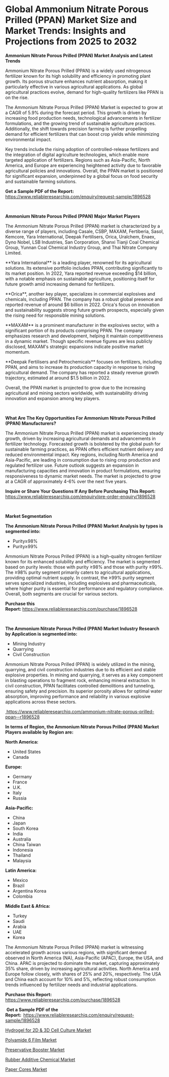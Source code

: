 <p><h1>Global Ammonium Nitrate Porous Prilled (PPAN) Market Size and Market Trends: Insights and Projections from 2025 to 2032</h1></p><p><strong>Ammonium Nitrate Porous Prilled (PPAN) Market Analysis and Latest Trends</strong></p>
<p><p>Ammonium Nitrate Porous Prilled (PPAN) is a widely used nitrogenous fertilizer known for its high solubility and efficiency in promoting plant growth. Its porous structure enhances nutrient absorption, making it particularly effective in various agricultural applications. As global agricultural practices evolve, demand for high-quality fertilizers like PPAN is on the rise.</p><p>The Ammonium Nitrate Porous Prilled (PPAN) Market is expected to grow at a CAGR of 5.9% during the forecast period. This growth is driven by increasing food production needs, technological advancements in fertilizer formulations, and the growing trend of sustainable agriculture practices. Additionally, the shift towards precision farming is further propelling demand for efficient fertilizers that can boost crop yields while minimizing environmental impact.</p><p>Key trends include the rising adoption of controlled-release fertilizers and the integration of digital agriculture technologies, which enable more targeted application of fertilizers. Regions such as Asia-Pacific, North America, and Europe are experiencing heightened activity due to favorable agricultural policies and innovations. Overall, the PPAN market is positioned for significant expansion, underpinned by a global focus on food security and sustainable farming solutions.</p></p>
<p><strong>Get a Sample PDF of the Report:&nbsp;</strong> <a href="https://www.reliableresearchiq.com/enquiry/request-sample/1896528?utm_campaign=2196&utm_medium=2&utm_source=Github&utm_content=ia&utm_term=04022025&utm_id=ammonium-nitrate-porous-prilled-ppan">https://www.reliableresearchiq.com/enquiry/request-sample/1896528</a></p>
<p>&nbsp;</p>
<p><strong>Ammonium Nitrate Porous Prilled (PPAN) Major Market Players</strong></p>
<p><p>The Ammonium Nitrate Porous Prilled (PPAN) market is characterized by a diverse range of players, including Casale, CSBP, MAXAM, Fertiberia, Sasol, Kemcore, Yara International, Deepak Fertilisers, Orica, Uralchem, Enaex, Dyno Nobel, LSB Industries, San Corporation, Shanxi Tianji Coal Chemical Group, Yunnan Coal Chemical Industry Group, and Thai Nitrate Company Limited. </p><p>**Yara International** is a leading player, renowned for its agricultural solutions. Its extensive portfolio includes PPAN, contributing significantly to its market position. In 2022, Yara reported revenue exceeding $14 billion, with a notable emphasis on sustainable agriculture, positioning itself for future growth amid increasing demand for fertilizers.</p><p>**Orica**, another key player, specializes in commercial explosives and chemicals, including PPAN. The company has a robust global presence and reported revenue of around $6 billion in 2022. Orica's focus on innovation and sustainability suggests strong future growth prospects, especially given the rising need for responsible mining solutions.</p><p>**MAXAM** is a prominent manufacturer in the explosives sector, with a significant portion of its products comprising PPAN. The company emphasizes research and development, helping it maintain competitiveness in a dynamic market. Though specific revenue figures are less publicly disclosed, MAXAM's strategic expansions indicate positive market momentum.</p><p>**Deepak Fertilisers and Petrochemicals** focuses on fertilizers, including PPAN, and aims to increase its production capacity in response to rising agricultural demand. The company has reported a steady revenue growth trajectory, estimated at around $1.5 billion in 2022.</p><p>Overall, the PPAN market is projected to grow due to the increasing agricultural and mining sectors worldwide, with sustainability driving innovation and expansion among key players.</p></p>
<p>&nbsp;</p>
<p><strong>What Are The Key Opportunities For Ammonium Nitrate Porous Prilled (PPAN) Manufacturers?</strong></p>
<p><p>The Ammonium Nitrate Porous Prilled (PPAN) market is experiencing steady growth, driven by increasing agricultural demands and advancements in fertilizer technology. Forecasted growth is bolstered by the global push for sustainable farming practices, as PPAN offers efficient nutrient delivery and reduced environmental impact. Key regions, including North America and Asia-Pacific, are leading in consumption due to rising crop production and regulated fertilizer use. Future outlook suggests an expansion in manufacturing capacities and innovation in product formulations, ensuring responsiveness to dynamic market needs. The market is projected to grow at a CAGR of approximately 4-6% over the next five years.</p></p>
<p><strong>Inquire or Share Your Questions If Any Before Purchasing This Report:</strong> <a href="https://www.reliableresearchiq.com/enquiry/pre-order-enquiry/1896528?utm_campaign=2196&utm_medium=2&utm_source=Github&utm_content=ia&utm_term=04022025&utm_id=ammonium-nitrate-porous-prilled-ppan">https://www.reliableresearchiq.com/enquiry/pre-order-enquiry/1896528</a></p>
<p>&nbsp;</p>
<p><strong>Market Segmentation</strong></p>
<p><strong>The Ammonium Nitrate Porous Prilled (PPAN) Market Analysis by types is segmented into:</strong></p>
<p><ul><li>Purity≥98%</li><li>Purity≥99%</li></ul></p>
<p><p>Ammonium Nitrate Porous Prilled (PPAN) is a high-quality nitrogen fertilizer known for its enhanced solubility and efficiency. The market is segmented based on purity levels: those with purity ≥98% and those with purity ≥99%. The ≥98% purity segment primarily caters to agricultural applications, providing optimal nutrient supply. In contrast, the ≥99% purity segment serves specialized industries, including explosives and pharmaceuticals, where higher purity is essential for performance and regulatory compliance. Overall, both segments are crucial for various sectors.</p></p>
<p><strong>Purchase this Report:&nbsp;</strong><a href="https://www.reliableresearchiq.com/purchase/1896528?utm_campaign=2196&utm_medium=2&utm_source=Github&utm_content=ia&utm_term=04022025&utm_id=ammonium-nitrate-porous-prilled-ppan">https://www.reliableresearchiq.com/purchase/1896528</a></p>
<p>&nbsp;</p>
<p><strong>The Ammonium Nitrate Porous Prilled (PPAN) Market Industry Research by Application is segmented into:</strong></p>
<p><ul><li>Mining Industry</li><li>Quarrying</li><li>Civil Construction</li></ul></p>
<p><p>Ammonium Nitrate Porous Prilled (PPAN) is widely utilized in the mining, quarrying, and civil construction industries due to its efficient and stable explosive properties. In mining and quarrying, it serves as a key component in blasting operations to fragment rock, enhancing mineral extraction. In civil construction, PPAN facilitates controlled demolitions and tunneling, ensuring safety and precision. Its superior porosity allows for optimal water absorption, improving performance and reliability in various explosive applications across these sectors.</p></p>
<p><a href="https://www.reliableresearchiq.com/ammonium-nitrate-porous-prilled-ppan--r1896528?utm_campaign=2196&utm_medium=2&utm_source=Github&utm_content=ia&utm_term=04022025&utm_id=ammonium-nitrate-porous-prilled-ppan">&nbsp;https://www.reliableresearchiq.com/ammonium-nitrate-porous-prilled-ppan--r1896528</a></p>
<p><strong>In terms of Region, the Ammonium Nitrate Porous Prilled (PPAN) Market Players available by Region are:</strong></p>
<p>
    <p> <strong> North America: </strong>
        <ul>
            <li>United States</li>
            <li>Canada</li>
        </ul>
        </p> 
    <p> <strong> Europe: </strong>
        <ul>
            <li>Germany</li>
            <li>France</li>
            <li>U.K.</li>
            <li>Italy</li>
            <li>Russia</li>
        </ul>
        </p> 
    <p> <strong> Asia-Pacific: </strong>
        <ul>
            <li>China</li>
            <li>Japan</li>
            <li>South Korea</li>
            <li>India</li>
            <li>Australia</li>
            <li>China Taiwan</li>
            <li>Indonesia</li>
            <li>Thailand</li>
            <li>Malaysia</li>
        </ul>
        </p> 
    <p> <strong> Latin America: </strong>
        <ul>
            <li>Mexico</li>
            <li>Brazil</li>
            <li>Argentina Korea</li>
            <li>Colombia</li>
        </ul>
        </p> 
    <p> <strong> Middle East & Africa: </strong>
        <ul>
            <li>Turkey</li>
            <li>Saudi</li>
            <li>Arabia</li>
            <li>UAE</li>
            <li>Korea</li>
        </ul>
    </p>
    </p>
<p><p>The Ammonium Nitrate Porous Prilled (PPAN) market is witnessing accelerated growth across various regions, with significant demand observed in North America (NA), Asia-Pacific (APAC), Europe, the USA, and China. APAC is projected to dominate the market, capturing approximately 35% share, driven by increasing agricultural activities. North America and Europe follow closely, with shares of 25% and 20%, respectively. The USA and China each account for 10% and 5%, reflecting robust consumption trends influenced by fertilizer needs and industrial applications.</p></p>
<p><strong>Purchase this Report: </strong><a href="https://www.reliableresearchiq.com/purchase/1896528?utm_campaign=2196&utm_medium=2&utm_source=Github&utm_content=ia&utm_term=04022025&utm_id=ammonium-nitrate-porous-prilled-ppan">https://www.reliableresearchiq.com/purchase/1896528</a></p>
<p>&nbsp;<strong>Get a Sample PDF of the Report:&nbsp;&nbsp;</strong><a href="https://www.reliableresearchiq.com/enquiry/request-sample/1896528?utm_campaign=2196&utm_medium=2&utm_source=Github&utm_content=ia&utm_term=04022025&utm_id=ammonium-nitrate-porous-prilled-ppan">https://www.reliableresearchiq.com/enquiry/request-sample/1896528</a></p>
<p><strong></strong></p>
<p><p><a href="https://www.linkedin.com/pulse/hydrogel-2d-3d-cell-culture-market-analysis-current-trends-37sff?utm_campaign=2196&utm_medium=2&utm_source=Github&utm_content=ia&utm_term=04022025&utm_id=ammonium-nitrate-porous-prilled-ppan">Hydrogel for 2D & 3D Cell Culture Market</a></p><p><a href="https://www.linkedin.com/pulse/evaluating-profitability-polyamide-6-film-market-report-lrrrc?utm_campaign=2196&utm_medium=2&utm_source=Github&utm_content=ia&utm_term=04022025&utm_id=ammonium-nitrate-porous-prilled-ppan">Polyamide 6 Film Market</a></p><p><a href="https://www.linkedin.com/pulse/comprehensive-preservative-booster-market-study-products-d3ovc?utm_campaign=2196&utm_medium=2&utm_source=Github&utm_content=ia&utm_term=04022025&utm_id=ammonium-nitrate-porous-prilled-ppan">Preservative Booster Market</a></p><p><a href="https://github.com/rosamariarocque98/Market-Research-Report-List-1/blob/main/rubber-additive-chemical-market.md?utm_campaign=2196&utm_medium=2&utm_source=Github&utm_content=ia&utm_term=04022025&utm_id=ammonium-nitrate-porous-prilled-ppan">Rubber Additive Chemical Market</a></p><p><a href="https://www.linkedin.com/pulse/key-metrics-paper-cores-market-report-size-growth-forecast-a8qcf?utm_campaign=2196&utm_medium=2&utm_source=Github&utm_content=ia&utm_term=04022025&utm_id=ammonium-nitrate-porous-prilled-ppan">Paper Cores Market</a></p></p>